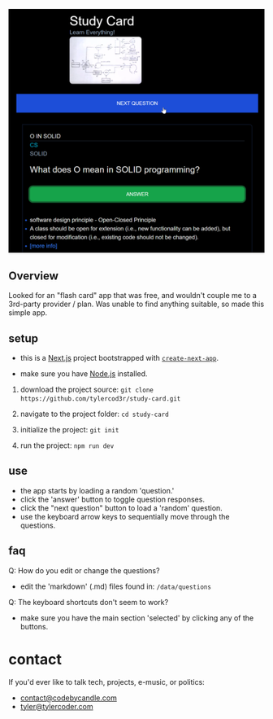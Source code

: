 ![App Screenshot](/public/images/screen-shot.png)

## Overview

Looked for an "flash card" app that was free, and wouldn't couple me to a 3rd-party provider / plan. Was unable to find anything suitable, so made this simple app.

## setup

- this is a [Next.js](https://nextjs.org) project bootstrapped with [`create-next-app`](https://nextjs.org/docs/app/api-reference/cli/create-next-app).

- make sure you have [Node.js](https://nodejs.org/en) installed.

1. download the project source:
   `git clone https://github.com/tylercod3r/study-card.git`

2. navigate to the project folder:
   `cd study-card`

3. initialize the project:
   `git init`

4. run the project:
   `npm run dev`

## use

- the app starts by loading a random 'question.'
- click the 'answer' button to toggle question responses.
- click the "next question" button to load a 'random' question.
- use the keyboard arrow keys to sequentially move through the questions.

## faq

Q: How do you edit or change the questions?

- edit the 'markdown' (.md) files found in:
  `/data/questions`

Q: The keyboard shortcuts don't seem to work?

- make sure you have the main section 'selected' by clicking any of the buttons.

# contact

If you'd ever like to talk tech, projects, e-music, or politics:

- contact@codebycandle.com
- tyler@tylercoder.com
